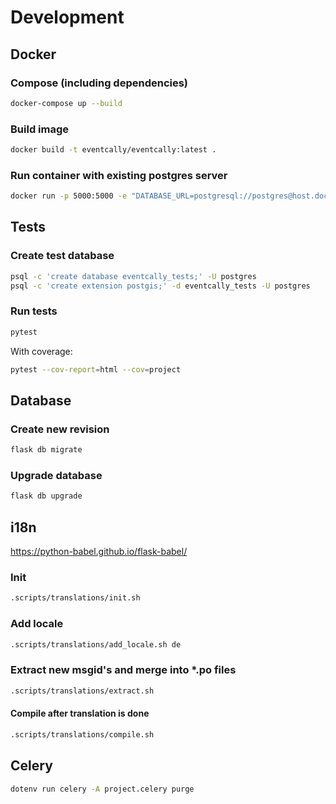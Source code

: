 # Development

## Docker

### Compose (including dependencies)

```sh
docker-compose up --build
```

### Build image

```sh
docker build -t eventcally/eventcally:latest .
```

### Run container with existing postgres server

```sh
docker run -p 5000:5000 -e "DATABASE_URL=postgresql://postgres@host.docker.internal/eventcally" eventcally/eventcally:latest
```

## Tests

### Create test database

```sh
psql -c 'create database eventcally_tests;' -U postgres
psql -c 'create extension postgis;' -d eventcally_tests -U postgres
```

### Run tests

```sh
pytest
```

With coverage:

```sh
pytest --cov-report=html --cov=project
```

## Database

### Create new revision

```sh
flask db migrate
```

### Upgrade database

```sh
flask db upgrade
```

## i18n

<https://python-babel.github.io/flask-babel/>

### Init

```sh
.scripts/translations/init.sh
```

### Add locale

```sh
.scripts/translations/add_locale.sh de
```

### Extract new msgid's and merge into \*.po files

```sh
.scripts/translations/extract.sh
```

#### Compile after translation is done

```sh
.scripts/translations/compile.sh
```

## Celery

```sh
dotenv run celery -A project.celery purge
```
